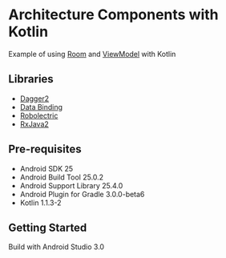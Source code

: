 # Architecture Components with Kotlin
Example of using [Room](https://developer.android.com/topic/libraries/architecture/room.html) and [ViewModel](https://developer.android.com/topic/libraries/architecture/viewmodel.html) with Kotlin

## Libraries
* [Dagger2](https://google.github.io/dagger/)
* [Data Binding](https://developer.android.com/topic/libraries/data-binding/index.html)
* [Robolectric](https://github.com/robolectric/robolectric)
* [RxJava2](https://github.com/ReactiveX/RxJava)

## Pre-requisites
* Android SDK 25
* Android Build Tool 25.0.2
* Android Support Library 25.4.0
* Android Plugin for Gradle 3.0.0-beta6
* Kotlin 1.1.3-2

## Getting Started
Build with Android Studio 3.0
